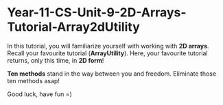# Year-11-CS-Unit-9-2D-Arrays-Tutorial-Array2dUtility

In this tutorial, you will familiarize yourself with working with <b>2D arrays</b>. Recall your favourite tutorial (<b>ArrayUtility</b>). Here, your favourite tutorial returns, only this time, in <b>2D form</b>! 

<b>Ten methods</b> stand in the way between you and freedom. Eliminate those ten methods asap!

Good luck, have fun =)
